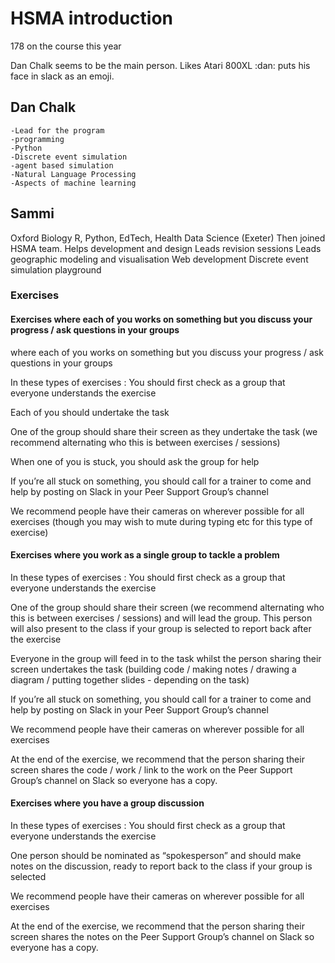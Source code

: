 # HSMA introduction

178 on the course this year

Dan Chalk seems to be the main person. Likes Atari 800XL
:dan: puts his face in slack as an emoji. 

## Dan Chalk
    -Lead for the program
    -programming
    -Python
    -Discrete event simulation
    -agent based simulation
    -Natural Language Processing
    -Aspects of machine learning

## Sammi
Oxford Biology
R, Python, EdTech, Health Data Science (Exeter)
Then joined HSMA team.
Helps development and design
Leads revision sessions
Leads geographic modeling and visualisation
Web development
Discrete event simulation playground

### Exercises 

#### Exercises where each of you works on something but you discuss your progress / ask questions in your groups
where each of you works on something but you discuss your progress / ask questions in your groups

In these types of exercises :
You should first check as a group that everyone understands the exercise

Each of you should undertake the task

One of the group should share their screen as they undertake the task (we recommend alternating who this is between exercises / sessions)

When one of you is stuck, you should ask the group for help

If you’re all stuck on something, you should call for a trainer to come and help by posting on Slack in your Peer Support Group’s channel

We recommend people have their cameras on wherever possible for all exercises (though you may wish to mute during typing etc for this type of exercise)

#### Exercises where you work as a single group to tackle a problem

In these types of exercises :
You should first check as a group that everyone understands the exercise

One of the group should share their screen (we recommend alternating who this is between exercises / sessions) and will lead the group.  This person will also present to the class if your group is selected to report back after the exercise

Everyone in the group will feed in to the task whilst the person sharing their screen undertakes the task (building code / making notes / drawing a diagram / putting together slides - depending on the task)

If you’re all stuck on something, you should call for a trainer to come and help by posting on Slack in your Peer Support Group’s channel

We recommend people have their cameras on wherever possible for all exercises

At the end of the exercise, we recommend that the person sharing their screen shares the code / work / link to the work on the Peer Support Group’s channel on Slack so everyone has a copy.

####  Exercises where you have a group discussion

In these types of exercises :
You should first check as a group that everyone understands the exercise

One person should be nominated as “spokesperson” and should make notes on the discussion, ready to report back to the class if your group is selected

We recommend people have their cameras on wherever possible for all exercises

At the end of the exercise, we recommend that the person sharing their screen shares the notes on the Peer Support Group’s channel on Slack so everyone has a copy.

